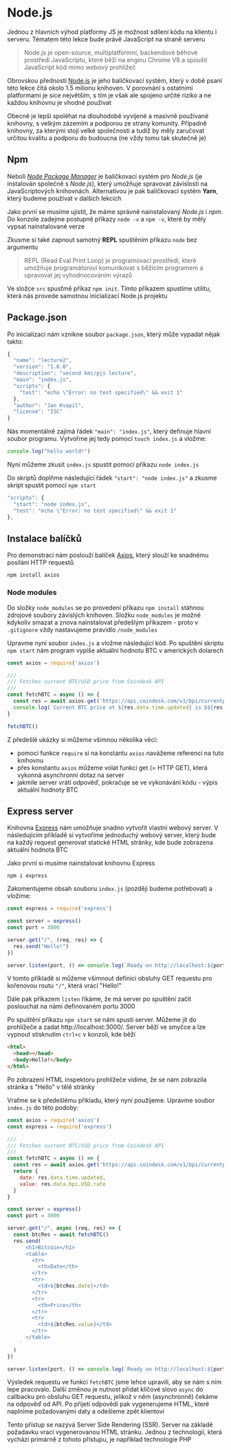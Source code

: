 # Node.js

Jednou z hlavních výhod platformy JS je možnost sdílení kódu na klientu i serveru. Tématem této lekce bude právě JavaScript na straně serveru

> Node.js je open-source, multiplatformní, backendové běhové prostředí JavaScriptu, které běží na enginu Chrome V8 a spouští JavaScript kód mimo webový prohlížeč

Obrovskou předností [Node.js](https://nodejs.org/en/) je jeho balíčkovací systém, který v době psaní této lekce čítá okolo 1.5 milionu knihoven. V porovnání s ostatními platformami je sice největším, s tím je však ale spojeno určité riziko a ne každou knihovnu je vhodné používat

Obecně je lepší spoléhat na dlouhodobě vyvíjené a masivně používané knihovny, s velkým zázemím a podporou ze strany komunity. Případně knihovny, za kterými stojí velké společnosti a tudíž by měly zaručovat určitou kvalitu a podporu do budoucna (ne vždy tomu tak skutečně je)

## Npm

Neboli [*Node Package Manager*](https://www.npmjs.com/) je balíčkovací systém pro *Node.js* (je instalován společně s *Node.js*), který umožňuje spravovat závislosti na JavaScriptových knihovnách. Alternativou je pak balíčkovací systém **Yarn**, který budeme používat v dalších lekcích

Jako první se musíme ujistit, že máme správně nainstalovaný *Node.js* i *npm*. Do konzole zadejme postupně příkazy `node -v` a `npm -v`, které by měly vypsat nainstalované verze

Zkusme si také zapnout samotný **REPL** spuštěním příkazu `node` bez argumentu

> REPL (Read Eval Print Loop) je programovací prostředí, které umožňuje programátorovi komunikovat s běžícím programem a upravovat jej vyhodnocováním výrazů

Ve složce `src` spusťmě příkaz `npm init`. Tímto příkazem spustíme utilitu, která nás provede samotnou inicializací Node.js projektu

## Package.json

Po inicializaci nám vznikne soubor `package.json`, který může vypadat nějak takto:

```javascript
{
  "name": "lecture2",
  "version": "1.0.0",
  "description": "second kmi/pjs lecture",
  "main": "index.js",
  "scripts": {
    "test": "echo \"Error: no test specified\" && exit 1"
  },
  "author": "Jan Kvapil",
  "license": "ISC"
}
```

Nás momentálně zajímá řádek `"main": "index.js"`, který definuje hlavní soubor programu. Vytvořme jej tedy pomocí `touch index.js` a vložme:

```javascript
console.log("hello world!")
```

Nyní můžeme zkusit `index.js` spustit pomocí příkazu `node index.js`

Do skriptů doplňme následující řádek `"start": "node index.js"` a zkusme skript spustit pomocí `npm start`

```javascript
"scripts": {
  "start": "node index.js",
  "test": "echo \"Error: no test specified\" && exit 1"
},
```
## Instalace balíčků

Pro demonstraci nám poslouží balíček [Axios](https://www.npmjs.com/package/axios), který slouží ke snadnému posílání HTTP requestů

```
npm install axios
```

### Node modules

Do složky `node_modules` se po provedení příkazu `npm install` stáhnou zdrojové soubory závislých knihoven. Složku `node_modules` je možné kdykoliv smazat a znova nainstalovat předešlým příkazem - proto v `.gitignore` vždy nastavujeme pravidlo `/node_modules`

Upravme nyní soubor `index.js` a vložme následující kód. Po spuštění skriptu `npm start` nám program vypíše aktuální hodnotu BTC v amerických dolarech

```javascript
const axios = require('axios')

///
/// Fetches current BTC/USD price from Coindesk API
/// 
const fetchBTC = async () => {
  const res = await axios.get('https://api.coindesk.com/v1/bpi/currentprice/btc.json')
  console.log(`Current BTC price at ${res.data.time.updated} is $${res.data.bpi.USD.rate}.`)
}

fetchBTC()
```
Z předešlé ukázky si můžeme všimnou několika věcí: 

* pomocí funkce `require` si na konstantu `axios` navážeme referenci na tuto knihovnu 
* přes konstantu `axios` můžeme volat funkci get (= HTTP GET), která vykonná asynchronní dotaz na server
* jakmile server vrátí odpověď, pokračuje se ve vykonávání kódu - výpis aktuální hodnoty BTC

## Express server

Knihovna [Express](https://github.com/expressjs/expres) nám umožňuje snadno vytvořit vlastní webový server. V následujícím příkladě si vytvoříme jednoduchý webový server, který bude na každý request generovat statické HTML stránky, kde bude zobrazena aktuální hodnota BTC

Jako první si musíme nainstalovat knihovnu Express

```
npm i express
```

Zakomentujeme obsah souboru `index.js` (později budeme potřebovat) a vložíme:

```javascript
const express = require('express')

const server = express()
const port = 3000

server.get("/", (req, res) => {
  res.send("Hello!")
})

server.listen(port, () => console.log(`Ready on http://localhost:${port}/...`)) 
```

V tomto příkladě si můžeme všimnout definici obsluhy GET requestu pro kořenovou routu `"/"`, která vrací "Hello!"

Dále pak příkazem `listen` říkáme, že má server po spuštění začít poslouchat na námi definovaném portu 3000

Po spuštění příkazu `npm start` se nám spustí server. Můžeme jít do prohlížeče a zadat http://localhost:3000/. Server běží ve smyčce a lze vypnout stisknutím `ctrl+c` v konzoli, kde běží


```html
<html>
  <head></head>
  <body>Hello!</body>
</html>
```

Po zobrazení HTML inspektoru prohlížeče vidíme, že se nám zobrazila stránka s "Hello" v tělě stránky

Vraťme se k předešlému příkladu, který nyní použijeme. Upravme soubor `index.js` do této podoby:

```javascript
const axios = require('axios')
const express = require('express')

///
/// Fetches current BTC/USD price from Coindesk API
/// 
const fetchBTC = async () => {
  const res = await axios.get('https://api.coindesk.com/v1/bpi/currentprice/btc.json')
  return {
    date: res.data.time.updated, 
    value: res.data.bpi.USD.rate
  }
}

const server = express()
const port = 3000

server.get("/", async (req, res) => {
  const btcRes = await fetchBTC()
  res.send(`
      <h1>Bitcoin</h1>
      <table>
        <tr>
          <th>Date</th>
        </tr>
        <tr>
          <td>${btcRes.date}</td>
        </tr>
        <tr>
          <th>Price</th>
        </tr>
        <tr>
          <td>${btcRes.value}</td>
        </tr>
      </table>
    `
  )
})

server.listen(port, () => console.log(`Ready on http://localhost:${port}/...`)) 
```

Výsledek requestu ve funkci `fetchBTC` jsme lehce upravili, aby se nám s ním lepe pracovalo. Další změnou je nutnost přidat klíčové slovo `async` do callbacku pro obsluhu GET requestu, jelikož v něm (asynchronně) čekáme na odpověď od API. Po přijetí odpovědi pak vygenerujeme HTML, které naplníme požadovanými daty a odešleme zpět klientovi

Tento přístup se nazývá Server Side Rendering (SSR). Server na základě požadavku vrací vygenerovanou HTML stránku. Jednou z technologií, která vychází primárně z tohoto přístupu, je například technologie PHP



